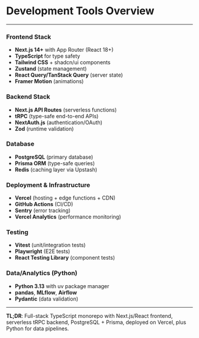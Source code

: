 # Development Tools Overview
---
### Frontend Stack
- **Next.js 14+** with App Router (React 18+)
- **TypeScript** for type safety
- **Tailwind CSS** + shadcn/ui components
- **Zustand** (state management)
- **React Query/TanStack Query** (server state)
- **Framer Motion** (animations)

### Backend Stack
- **Next.js API Routes** (serverless functions)
- **tRPC** (type-safe end-to-end APIs)
- **NextAuth.js** (authentication/OAuth)
- **Zod** (runtime validation)

### Database
- **PostgreSQL** (primary database)
- **Prisma ORM** (type-safe queries)
- **Redis** (caching layer via Upstash)

### Deployment & Infrastructure
- **Vercel** (hosting + edge functions + CDN)
- **GitHub Actions** (CI/CD)
- **Sentry** (error tracking)
- **Vercel Analytics** (performance monitoring)

### Testing
- **Vitest** (unit/integration tests)
- **Playwright** (E2E tests)
- **React Testing Library** (component tests)

### Data/Analytics (Python)
- **Python 3.13** with uv package manager
- **pandas**, **MLflow**, **Airflow**
- **Pydantic** (data validation)

---

**TL;DR**: Full-stack TypeScript monorepo with Next.js/React frontend, serverless tRPC backend, PostgreSQL + Prisma, deployed on Vercel, plus Python for data pipelines.